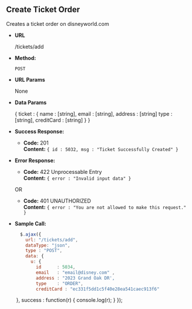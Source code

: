 **Create Ticket Order**
----
  Creates a ticket order on disneyworld.com

* **URL**

  /tickets/add

* **Method:**

  `POST`
  
*  **URL Params**
   
   None
   
* **Data Params**

  { ticket : { name : [string], email : [string], address : [string] type : [string], creditCard : [string] } }

* **Success Response:**

  * **Code:** 201 <br />
  **Content:** `{ id : 5032, msg : "Ticket Successfully Created" }`
 
* **Error Response:**

  * **Code:** 422 Unprocessable Entry <br />
    **Content:** `{ error : "Invalid input data" }`

  OR

  * **Code:** 401 UNAUTHORIZED <br />
    **Content:** `{ error : "You are not allowed to make this request." }`

* **Sample Call:**

  ```javascript
    $.ajax({
      url: "/tickets/add",
      dataType: "json",
      type : "POST",
      data: { 
        u: { 
          id      : 5034,
          email   : "email@disney.com" ,
          address : "2023 Grand Oak DR',
          type    : "ORDER",
          creditCard : "ec331f5dd1c5f40e28ea541caec913f6"
        },
      success : function(r) {
        console.log(r);
      }
    });
  ```



